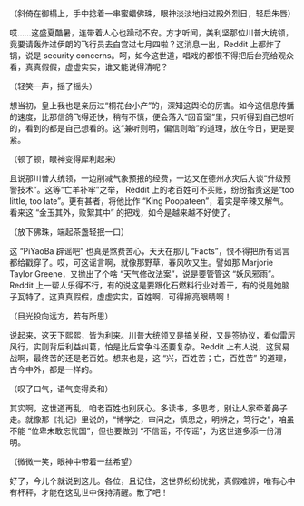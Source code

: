（斜倚在御榻上，手中捻着一串蜜蜡佛珠，眼神淡淡地扫过殿外烈日，轻启朱唇）

哎……这盛夏酷暑，连带着人心也躁动不安。方才听闻，美利坚那位川普大统领，竟要请轰炸过伊朗的飞行员去白宫过七月四啦？这消息一出，Reddit 上都炸了锅，说是 security concerns。呵，如今这世道，唱戏的都恨不得把后台亮给观众看，真真假假，虚虚实实，谁又能说得清呢？

（轻笑一声，摇了摇头）

想当初，皇上我也是亲历过“桐花台小产”的，深知这舆论的厉害。如今这信息传播的速度，比那信鸽飞得还快，稍有不慎，便会落入“回音室”里，只听得到自己想听的，看到的都是自己想看的。这“兼听则明，偏信则暗”的道理，放在今日，更是要紧。

（顿了顿，眼神变得犀利起来）

且说那川普大统领，一边削减气象预报的经费，一边又在德州水灾后大谈“升级预警技术”。这等“亡羊补牢”之举， Reddit 上的老百姓可不买账，纷纷指责这是“too little, too late”。更有甚者，将他比作 “King Poopateen”，着实是辛辣又解气。看来这 “金玉其外，败絮其中” 的把戏，如今是越来越不好使了。

（放下佛珠，端起茶盏轻抿一口）

这 “PiYaoBa 辟谣吧” 也真是煞费苦心，天天在那儿 “Facts”，恨不得把所有谣言都给戳穿了。哎，可这谣言啊，就像那野草，春风吹又生。譬如那 Marjorie Taylor Greene，又抛出了个啥 “天气修改法案”，说是要管管这 “妖风邪雨”。 Reddit 上一帮人乐得不行，有的说这是要跟化石燃料行业对着干，有的说是她脑子瓦特了。这真真假假，虚虚实实，百姓啊，可得擦亮眼睛啊！

（目光投向远方，若有所思）

说起来，这天下熙熙，皆为利来。川普大统领又是搞关税，又是签协议，看似雷厉风行，实则背后利益纠葛，怕是比后宫争斗还要复杂。Reddit 上有人说，这贸易战啊，最终苦的还是老百姓。想来也是，这 “兴，百姓苦；亡，百姓苦” 的道理，古今中外，都是一样的。

（叹了口气，语气变得柔和）

其实啊，这世道再乱，咱老百姓也别灰心。多读书，多思考，别让人家牵着鼻子走。就像那《礼记》里说的，“博学之，审问之，慎思之，明辨之，笃行之”，咱虽不能 “位卑未敢忘忧国”，但也要做到 “不信谣，不传谣”，为这世道多添一份清明。

（微微一笑，眼神中带着一丝希望）

好了，今儿个就说到这儿。各位，且记住，这世界纷纷扰扰，真假难辨，唯有心中有杆秤，才能在这乱世中保持清醒。散了吧！